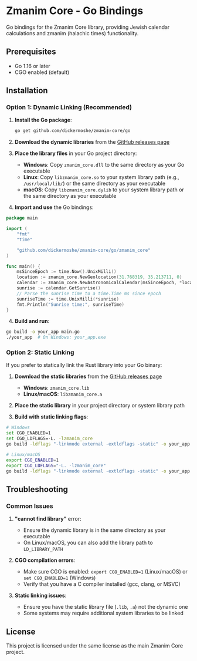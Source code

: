# Zmanim Core - Go Bindings

Go bindings for the Zmanim Core library, providing Jewish calendar calculations and zmanim (halachic times) functionality.

## Prerequisites

- Go 1.16 or later
- CGO enabled (default)

## Installation

### Option 1: Dynamic Linking (Recommended)

1. **Install the Go package**:
   ```bash
   go get github.com/dickermoshe/zmanim-core/go
   ```

2. **Download the dynamic libraries** from the [GitHub releases page](https://github.com/dickermoshe/zmanim-core/releases)

3. **Place the library files** in your Go project directory:
   - **Windows**: Copy `zmanim_core.dll` to the same directory as your Go executable
   - **Linux**: Copy `libzmanim_core.so` to your system library path (e.g., `/usr/local/lib/`) or the same directory as your executable
   - **macOS**: Copy `libzmanim_core.dylib` to your system library path or the same directory as your executable

4. **Import and use** the Go bindings:

```go
package main

import (
	"fmt"
	"time"

	"github.com/dickermoshe/zmanim-core/go/zmanim_core"
)

func main() {
	msSinceEpoch := time.Now().UnixMilli()
	location := zmanim_core.NewGeolocation(31.768319, 35.213711, 0)
	calendar := zmanim_core.NewAstronomicalCalendar(msSinceEpoch, *location)
	sunrise := calendar.GetSunrise()
	// Parse the sunrise time to a time.Time ms since epoch
	sunriseTime := time.UnixMilli(*sunrise)
	fmt.Println("Sunrise time:", sunriseTime)
}
```

4. **Build and run**:
```bash
go build -o your_app main.go
./your_app  # On Windows: your_app.exe
```

### Option 2: Static Linking

If you prefer to statically link the Rust library into your Go binary:

1. **Download the static libraries** from the [GitHub releases page](https://github.com/your-repo/zmanim-core/releases)
   - **Windows**: `zmanim_core.lib`
   - **Linux/macOS**: `libzmanim_core.a`

2. **Place the static library** in your project directory or system library path

3. **Build with static linking flags**:

```bash
# Windows
set CGO_ENABLED=1
set CGO_LDFLAGS=-L. -lzmanim_core
go build -ldflags "-linkmode external -extldflags -static" -o your_app.exe main.go

# Linux/macOS
export CGO_ENABLED=1
export CGO_LDFLAGS="-L. -lzmanim_core"
go build -ldflags "-linkmode external -extldflags -static" -o your_app main.go
```

## Troubleshooting

### Common Issues

1. **"cannot find library"** error:
   - Ensure the dynamic library is in the same directory as your executable
   - On Linux/macOS, you can also add the library path to `LD_LIBRARY_PATH`

2. **CGO compilation errors**:
   - Make sure CGO is enabled: `export CGO_ENABLED=1` (Linux/macOS) or `set CGO_ENABLED=1` (Windows)
   - Verify that you have a C compiler installed (gcc, clang, or MSVC)

3. **Static linking issues**:
   - Ensure you have the static library file (`.lib`, `.a`) not the dynamic one
   - Some systems may require additional system libraries to be linked

## License

This project is licensed under the same license as the main Zmanim Core project.
